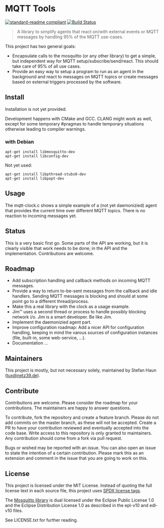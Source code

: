 # MQTT Tools

[![standard-readme compliant](https://img.shields.io/badge/readme%20style-standard-brightgreen.svg?style=flat-square)](https://github.com/RichardLitt/standard-readme)
[![Build Status](https://travis-ci.org/penguineer/mqtt-tools.svg?branch=master)](https://travis-ci.org/penguineer/mqtt-tools)

> A library to simplify agents that react on/with external events or MQTT messages by handling 95% of the MQTT use-cases.

This project has two general goals:
* Encapsulate calls to the mosquitto (or any other library) to get a simple, but independent way for MQTT setup/subscribe/send/react. This should take care of 95% of all use cases.
* Provide an easy way to setup a program to run as an agent in the background and react to messages on MQTT topics or create messages based on external triggers processed by the software.

## Install
Installation is not yet provided.

Development happens with CMake and GCC.
CLANG might work as well, except for some temporary #pragmas to handle temporary situations otherwise leading to compiler warnings.

### with Debian
```
apt-get install libmosquitto-dev
apt-get install libconfig-dev
```

Not yet used:
```
apt-get install libpthread-stubs0-dev
apt-get install libpopt-dev
```

## Usage
The mqtt-clock.c shows a simple example of a (not yet daemonizied) agent that provides the current time over different MQTT topics. There is no reaction to incoming messages yet.

## Status
This is a very basic first go. Some parts of the API are working, but it is clearly visible that work needs to be done; in the API and the implementation. Contributions are welcome.


## Roadmap
* Add subscription handling and callback methods on incoming MQTT messages.
* Provide a way to return to-be-sent messages from the callback and idle handlers. Sending MQTT messages is blocking and should at some point go to a different thread/process.
* Make this a real library with the clock as a usage example.
* Jim™ uses a second thread or process to handle possibly blocking network i/o. Jim is a smart developer. Be like Jim.
* Implement the daemonizied agent part.
* Improve configuration roadmap: Add a nicer API for configuration handling, keeping in mind the varous sources of configuration instances (file, built-in, some web-service, …).
* Documentation …

## Maintainers

This project is mostly, but not necessary solely, maintained by Stefan Haun (<tux@netz39.de>).

## Contribute
Contributions are welcome. Please consider the roadmap for your contributions. The maintainers are happy to answer questions.

To contribute, fork the repository and create a feature branch. Please do not add commits on the master branch, as these will not be accepted. Create a PR to have your contribution reviewed and eventually accepted into the code base. Write access to this repository is only granted to maintainers. Any contribution should come from a fork via pull request.

Bugs or wished may be reported with an issue. You can also open an issue to state the intention of a certain contribution. Please mark this as an extension and comment in the issue that you are going to work on this.


## License

This project is licensed under the MIT License.
Instead of quoting the full license text in each source file, this project uses [SPDX license tags](https://spdx.org/).

The [Mosquitto library](https://mosquitto.org/) is dual licensed under the Eclipse Public License 1.0 and the Eclipse Distribution License 1.0 as described in the epl-v10 and edl-v10 files.

See LICENSE.txt for further reading.

